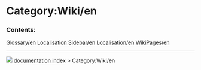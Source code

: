 # Category:Wiki/en
### Contents:

    
  [Glossary/en](Glossary/en.md)     [Localisation Sidebar/en](Localisation_Sidebar/en.md)   [Localisation/en](Localisation/en.md)
  [WikiPages/en](WikiPages/en.md)



---
![](images/Right_arrow.png) [documentation index](../README.md) > Category:Wiki/en

